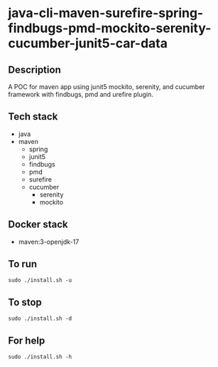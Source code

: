 # java-cli-maven-surefire-spring-findbugs-pmd-mockito-serenity-cucumber-junit5-car-data

## Description
A POC for maven app using junit5
mockito, serenity, and cucumber framework
 with findbugs,
pmd and urefire plugin.

## Tech stack
- java
- maven
	- spring
  - junit5
  - findbugs
  - pmd
  - surefire
  - cucumber
	- serenity
	- mockito


## Docker stack
- maven:3-openjdk-17

## To run
`sudo ./install.sh -u`

## To stop
`sudo ./install.sh -d`

## For help
`sudo ./install.sh -h`
